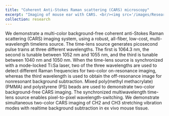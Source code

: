 ```yaml
---
title: "Coherent Anti-Stokes Raman scattering (CARS) microscopy"
excerpt: "Imaging of mouse ear with CARS. <br/><img src='/images/Research-1-2.jpg'>"
collection: research
---
```


We demonstrate a multi-color background-free coherent anti-Stokes Raman scattering (CARS) imaging system, using a robust, all-fiber, low-cost, multi-wavelength timelens source. The time-lens source generates picosecond pulse trains at three different wavelengths. The first is 1064.3 nm, the second is tunable between 1052 nm and 1055 nm, and the third is tunable between 1040 nm and 1050 nm. When the time-lens source is synchronized with a mode-locked Ti:Sa laser, two of the three wavelengths are used to detect different Raman frequencies for two-color on-resonance imaging, whereas the third wavelength is used to obtain the off-resonance image for nonresonant background subtraction. Mixed poly(methyl methacrylate) (PMMA) and polystyrene (PS) beads are used to demonstrate two-color background-free CARS imaging. The synchronized multiwavelength time-lens source enables pixel-to-pixel wavelength-switching. We demonstrate simultaneous two-color CARS imaging of CH2 and CH3 stretching vibration modes with realtime background subtraction in ex vivo mouse tissue.

